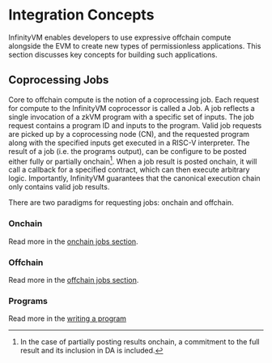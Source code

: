 # Integration Concepts

 InfinityVM enables developers to use expressive offchain compute alongside the EVM to create new types of permissionless applications. This section discusses key concepts for building such applications.

## Coprocessing Jobs

Core to offchain compute is the notion of a coprocessing job. Each request for compute to the InfinityVM coprocessor is called a Job. A job reflects a single invocation of a zkVM program with a specific set of inputs. The job request contains a program ID and inputs to the program. Valid job requests are picked up by a coprocessing node (CN), and the requested program along with the specified inputs get executed in a RISC-V interpreter. The result of a job (i.e. the programs output), can be configure to be posted either fully or partially onchain[^note1]. When a job result is posted onchain, it will call a callback for a specified contract, which can then execute arbitrary logic. Importantly, InfinityVM guarantees that the canonical execution chain only contains valid job results.

There are two paradigms for requesting jobs: onchain and offchain.

[^note1]: In the case of partially posting results onchain, a commitment to the full result and its inclusion in DA is included.

### Onchain

Read more in the [onchain jobs section](onchain).

### Offchain

Read more in the [offchain jobs section](offchain).

### Programs

Read more in the [writing a program](program)

[onchain]: ./onchain.md
[offchain]: ./offchain.md
[program]: ./writing-program.md